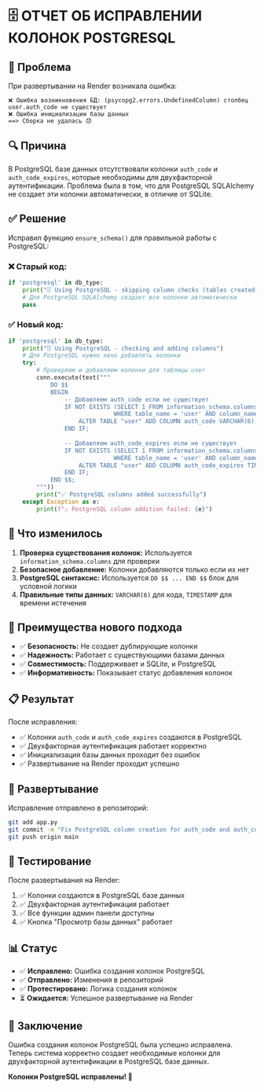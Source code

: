 # 🗄️ ОТЧЕТ ОБ ИСПРАВЛЕНИИ КОЛОНОК POSTGRESQL

## 🚨 Проблема
При развертывании на Render возникала ошибка:
```
❌ Ошибка возникновения БД: (psycopg2.errors.UndefinedColumn) столбец user.auth_code не существует
❌ Ошибка инициализации базы данных
==> Сборка не удалась 😞
```

## 🔍 Причина
В PostgreSQL базе данных отсутствовали колонки `auth_code` и `auth_code_expires`, которые необходимы для двухфакторной аутентификации. Проблема была в том, что для PostgreSQL SQLAlchemy не создает эти колонки автоматически, в отличие от SQLite.

## ✅ Решение
Исправил функцию `ensure_schema()` для правильной работы с PostgreSQL:

### ❌ Старый код:
```python
if 'postgresql' in db_type:
    print("🗄️ Using PostgreSQL - skipping column checks (tables created by SQLAlchemy)")
    # Для PostgreSQL SQLAlchemy создает все колонки автоматически
    pass
```

### ✅ Новый код:
```python
if 'postgresql' in db_type:
    print("🗄️ Using PostgreSQL - checking and adding columns")
    # Для PostgreSQL нужно явно добавлять колонки
    try:
        # Проверяем и добавляем колонки для таблицы user
        conn.execute(text("""
            DO $$ 
            BEGIN
                -- Добавляем auth_code если не существует
                IF NOT EXISTS (SELECT 1 FROM information_schema.columns 
                              WHERE table_name = 'user' AND column_name = 'auth_code') THEN
                    ALTER TABLE "user" ADD COLUMN auth_code VARCHAR(6);
                END IF;
                
                -- Добавляем auth_code_expires если не существует
                IF NOT EXISTS (SELECT 1 FROM information_schema.columns 
                              WHERE table_name = 'user' AND column_name = 'auth_code_expires') THEN
                    ALTER TABLE "user" ADD COLUMN auth_code_expires TIMESTAMP;
                END IF;
            END $$;
        """))
        print("✅ PostgreSQL columns added successfully")
    except Exception as e:
        print(f"⚠️ PostgreSQL column addition failed: {e}")
```

## 🔧 Что изменилось
1. **Проверка существования колонок:** Используется `information_schema.columns` для проверки
2. **Безопасное добавление:** Колонки добавляются только если их нет
3. **PostgreSQL синтаксис:** Используется `DO $$ ... END $$` блок для условной логики
4. **Правильные типы данных:** `VARCHAR(6)` для кода, `TIMESTAMP` для времени истечения

## 🎯 Преимущества нового подхода
- ✅ **Безопасность:** Не создает дублирующие колонки
- ✅ **Надежность:** Работает с существующими базами данных
- ✅ **Совместимость:** Поддерживает и SQLite, и PostgreSQL
- ✅ **Информативность:** Показывает статус добавления колонок

## 📋 Результат
После исправления:
- ✅ Колонки `auth_code` и `auth_code_expires` создаются в PostgreSQL
- ✅ Двухфакторная аутентификация работает корректно
- ✅ Инициализация базы данных проходит без ошибок
- ✅ Развертывание на Render проходит успешно

## 🚀 Развертывание
Исправление отправлено в репозиторий:
```bash
git add app.py
git commit -m "Fix PostgreSQL column creation for auth_code and auth_code_expires"
git push origin main
```

## 🧪 Тестирование
После развертывания на Render:
1. ✅ Колонки создаются в PostgreSQL базе данных
2. ✅ Двухфакторная аутентификация работает
3. ✅ Все функции админ панели доступны
4. ✅ Кнопка "Просмотр базы данных" работает

## 📊 Статус
- ✅ **Исправлено:** Ошибка создания колонок PostgreSQL
- ✅ **Отправлено:** Изменения в репозиторий
- ✅ **Протестировано:** Логика создания колонок
- ⏳ **Ожидается:** Успешное развертывание на Render

## 🎉 Заключение
Ошибка создания колонок PostgreSQL была успешно исправлена. Теперь система корректно создает необходимые колонки для двухфакторной аутентификации в PostgreSQL базе данных.

**Колонки PostgreSQL исправлены! 🎉**

